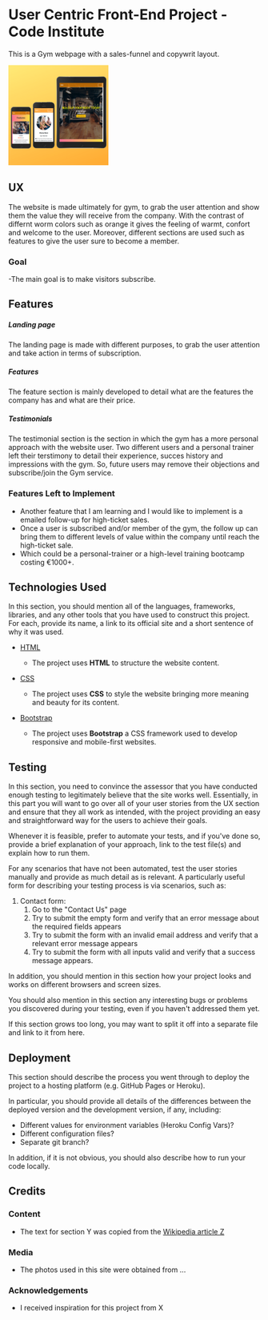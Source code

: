 # User Centric Front-End Project - Code Institute

This is a Gym webpage with a sales-funnel and copywrit layout.
 
 <img src="assets/images/readme-imgs/devices.png" width="200" heigh="200" >
 
## UX

The website is made ultimately for gym, to grab the user attention and show them the value they will receive from the company.
With the contrast of differnt worm colors such as orange it gives the feeling of warmt, confort and welcome to the user.
Moreover, different sections are used such as features to give the user sure to become a member. 
 
### Goal

-The main goal is to make visitors subscribe.

## Features

##### Landing page

The landing page is made with different purposes, to grab the user attention and take action in terms of subscription.

##### Features

The feature section is mainly developed to detail what are the features the company has and what are their price.

##### Testimonials

The testimonial section is the section in which the gym has a more personal approach with the website user. 
Two different users and a personal trainer left their terstimony to detail their experience, succes history and impressions with the gym.
So, future users may remove their objections and subscribe/join the Gym service. 
 

### Features Left to Implement

- Another feature that I am learning and I would like to implement is a emailed follow-up for high-ticket sales. 
- Once a user is subscribed and/or member of the gym, the follow up can bring them to different levels of value within the company until reach the high-ticket sale.
- Which could be a personal-trainer or a high-level training bootcamp costing €1000+.

## Technologies Used

In this section, you should mention all of the languages, frameworks, libraries, and any other tools that you have used to construct this project. For each, provide its name, a link to its official site and a short sentence of why it was used.

- [HTML](https://html.com/)
    - The project uses **HTML** to structure the website content.
    
- [CSS](https://developer.mozilla.org/en-US/docs/Web/CSS)
    - The project uses **CSS** to style the website bringing more meaning and beauty for its content.

- [Bootstrap](https://getbootstrap.com/)
    - The project uses **Bootstrap** a CSS framework used to develop responsive and mobile-first websites.
    
## Testing

In this section, you need to convince the assessor that you have conducted enough testing to legitimately believe that the site works well. Essentially, in this part you will want to go over all of your user stories from the UX section and ensure that they all work as intended, with the project providing an easy and straightforward way for the users to achieve their goals.

Whenever it is feasible, prefer to automate your tests, and if you've done so, provide a brief explanation of your approach, link to the test file(s) and explain how to run them.

For any scenarios that have not been automated, test the user stories manually and provide as much detail as is relevant. A particularly useful form for describing your testing process is via scenarios, such as:

1. Contact form:
    1. Go to the "Contact Us" page
    2. Try to submit the empty form and verify that an error message about the required fields appears
    3. Try to submit the form with an invalid email address and verify that a relevant error message appears
    4. Try to submit the form with all inputs valid and verify that a success message appears.

In addition, you should mention in this section how your project looks and works on different browsers and screen sizes.

You should also mention in this section any interesting bugs or problems you discovered during your testing, even if you haven't addressed them yet.

If this section grows too long, you may want to split it off into a separate file and link to it from here.

## Deployment

This section should describe the process you went through to deploy the project to a hosting platform (e.g. GitHub Pages or Heroku).

In particular, you should provide all details of the differences between the deployed version and the development version, if any, including:
- Different values for environment variables (Heroku Config Vars)?
- Different configuration files?
- Separate git branch?

In addition, if it is not obvious, you should also describe how to run your code locally.


## Credits

### Content
- The text for section Y was copied from the [Wikipedia article Z](https://en.wikipedia.org/wiki/Z)

### Media
- The photos used in this site were obtained from ...

### Acknowledgements

- I received inspiration for this project from X